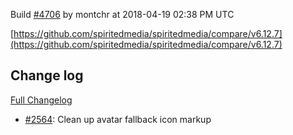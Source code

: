 Build [#4706](https://circleci.com/gh/spiritedmedia/spiritedmedia/4706) by montchr at 2018-04-19 02:38 PM UTC

[https://github.com/spiritedmedia/spiritedmedia/compare/v6.12.7](https://github.com/spiritedmedia/spiritedmedia/compare/v6.12.7)
## Change log
[Full Changelog](git@github.com:spiritedmedia/spiritedmedia.git/compare/v6.12.6...v6.12.7)

 - [#2564](git@github.com:spiritedmedia/spiritedmedia.git/pull/2564): Clean up avatar fallback icon markup

